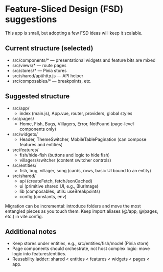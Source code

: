 # Feature-Sliced Design (FSD) suggestions

This app is small, but adopting a few FSD ideas will keep it scalable.

## Current structure (selected)
- src/components/* — presentational widgets and feature bits are mixed
- src/views/* — route pages
- src/stores/* — Pinia stores
- src/shared/api/http.js — API helper
- src/composables/* — breakpoints, etc.

## Suggested structure

- src/app/
  - index (main.js), App.vue, router, providers, global styles
- src/pages/
  - Home, Fish, Bugs, Villagers, Error, NotFound (page-level components only)
- src/widgets/
  - Header, ThemeSwitcher, MobileTablePagination (can compose features and entities)
- src/features/
  - fish/hide-fish (buttons and logic to hide fish)
  - villagers/switcher (content switcher controls)
- src/entities/
  - fish, bug, villager, song (cards, rows, basic UI bound to an entity)
- src/shared/
  - api (createFetch, fetchJsonCached)
  - ui (primitive shared UI, e.g., BlurImage)
  - lib (composables, utils: useBreakpoints)
  - config (constants, env)

Migration can be incremental: introduce folders and move the most entangled pieces as you touch them. Keep import aliases (@/app, @/pages, etc.) in vite.config.

## Additional notes
- Keep stores under entities, e.g., src/entities/fish/model (Pinia store)
- Page components should orchestrate, not host complex logic: move logic into features/entities.
- Reusability ladder: shared < entities < features < widgets < pages < app.
